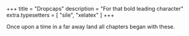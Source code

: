 +++
title = "Dropcaps"
description = "For that bold leading character"
extra.typesetters = [ "sile", "xelatex" ]
+++

Once upon a time in a far away land all chapters began with these.
